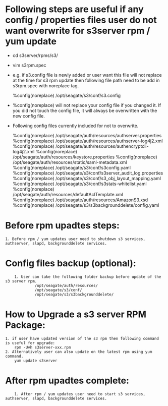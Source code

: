 # Following steps are useful if any config / properties files user do not want overwrite for s3server rpm / yum update

- cd s3server/rpms/s3/
- vim s3rpm.spec
- e.g. if s3.config file is newly added or user want this file will not replace at the time for s3 rpm update then
  following file path need to be add in s3rpm.spec with noreplace tag.

	%config(noreplace) /opt/seagate/s3/conf/s3.config

- %config(noreplace) will not replace your config file if you changed it.
  If you did not touch the config file, it will always be overwritten with the new config file.

- Following config files currently included for not to overwrite.

	%config(noreplace) /opt/seagate/auth/resources/authserver.properties
	%config(noreplace) /opt/seagate/auth/resources/authserver-log4j2.xml
	%config(noreplace) /opt/seagate/auth/resources/authencryptcli-log4j2.xml
	%config(noreplace) /opt/seagate/auth/resources/keystore.properties
	%config(noreplace) /opt/seagate/auth/resources/static/saml-metadata.xml
	%config(noreplace) /opt/seagate/s3/conf/s3config.yaml
	%config(noreplace) /opt/seagate/s3/conf/s3server_audit_log.properties
	%config(noreplace) /opt/seagate/s3/conf/s3_obj_layout_mapping.yaml
	%config(noreplace) /opt/seagate/s3/conf/s3stats-whitelist.yaml
	%config(noreplace) /opt/seagate/auth/resources/defaultAclTemplate.xml
	%config(noreplace) /opt/seagate/auth/resources/AmazonS3.xsd
	%config(noreplace) /opt/seagate/s3/s3backgrounddelete/config.yaml


# Before rpm upadtes steps:
	1. Before rpm / yum updates user need to shutdown s3 services, authserver, slapd, backgrounddelete services.

# Config files backup (optional):

        1. User can take the following folder backup before update of the s3 server rpm.
                 /opt/seagate/auth/resources/
                 /opt/seagate/s3/conf/
                 /opt/seagate/s3/s3backgrounddelete/

# How to Upgrade a s3 server RPM Package:

	1. if user have updated version of the s3 rpm then following command is useful for upgrade:
		rpm -Uvh s3server-xxx.rpm
	2. Alternatively user can also update on the latest rpm using yum command.
		yum update s3server

# After rpm upadtes complete:
        1. After rpm / yum updates user need to start s3 services, authserver, slapd, backgrounddelete services.
